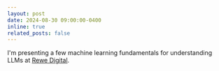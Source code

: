 ```yaml
---
layout: post
date: 2024-08-30 09:00:00-0400
inline: true
related_posts: false
---
```


I'm presenting a few machine learning fundamentals for understanding LLMs at [Rewe Digital](https://www.rewe-digital.com/).